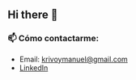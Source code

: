 ## Hi there 👋

### 📫 Cómo contactarme:
- Email: krivoymanuel@gmail.com
- [LinkedIn](https://www.linkedin.com/in/manuel-krivoy/)
